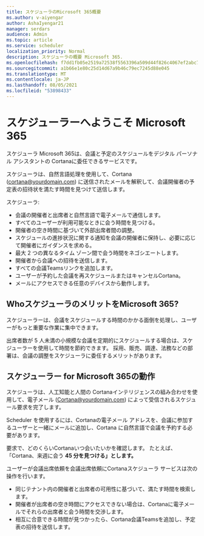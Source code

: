 ```yaml
---
title: スケジューラのMicrosoft 365概要
ms.author: v-aiyengar
author: AshaIyengar21
manager: serdars
audience: Admin
ms.topic: article
ms.service: scheduler
localization_priority: Normal
description: スケジューラの概要 Microsoft 365.
ms.openlocfilehash: f7dd1fb05e2519a72538f5563396a509d44f826c4067ef2abc756eca0c1f2c85
ms.sourcegitcommit: a1b66e1e80c25d14d67a9b46c79ec7245d88e045
ms.translationtype: MT
ms.contentlocale: ja-JP
ms.lasthandoff: 08/05/2021
ms.locfileid: "53898433"
---
```

# <a name="welcome-to-scheduler-for-microsoft-365"></a>スケジューラーへようこそ Microsoft 365

スケジューラ Microsoft 365は、会議と予定のスケジュールをデジタル パーソナル アシスタントの Cortanaに委任できるサービスです。 

スケジューラは、自然言語処理を使用して、Cortana (cortana@yourdomain.com) に送信されたメールを解釈して、会議開催者の予定表の招待状を満たす時間を見つけて送信します。   

スケジューラ: 

- 会議の開催者と出席者と自然言語で電子メールで通信します。
- すべてのユーザーが利用可能なときに会う時間を見つける。
- 開催者の空き時間に基づいて外部出席者間の調整。
- スケジュールの進捗状況に関する通知を会議の開催者に保持し、必要に応じて開催者にガイダンスを求める。
- 最大 2 つの異なるタイム ゾーン間で会う時間をネゴシエートします。
- 開催者から会議への招待を送信します。
- すべての会議Teamsリンクを追加します。
- ユーザーが予約した会議を再スケジュールまたはキャンセルCortana。
- メールにアクセスできる任意のデバイスから動作します。

## <a name="who-can-benefit-from-scheduler-for-microsoft-365"></a>WhoスケジューラのメリットをMicrosoft 365?

スケジューラーは、会議をスケジュールする時間のかかる面倒を処理し、ユーザーがもっと重要な作業に集中できます。 

出席者数が 5 人未満の小規模な会議を定期的にスケジュールする場合は、スケジューラーを使用して時間を節約できます。  採用、販売、調達、法務などの部署は、会議の調整をスケジューラに委任するメリットがあります。

## <a name="how-does-scheduler-for-microsoft-365-work"></a>スケジューラー for Microsoft 365の動作

スケジューラは、人工知能と人間の Cortanaインテリジェンスの組み合わせを使用して、電子メール (Cortana@yourdomain.com) によって受信されるスケジュール要求を完了します。  

Scheduler を使用するには、Cortanaの電子メール アドレスを、会議に参加するユーザーと一緒にメールに追加し、Cortana に自然言語で会議を予約する必要があります。 

要求で、どのくらいCortanaいつ会いたいかを確認します。 たとえば、「Cortana、来週に会う **45 分を見つける」とします。**

ユーザーが会議出席依頼を会議出席依頼にCortanaスケジューラ サービスは次の操作を行います。 

- 同じテナント内の開催者と出席者の可用性に基づいて、満たす時間を検索します。
- 開催者が出席者の空き時間にアクセスできない場合は、Cortanaに電子メールでそれらの出席者と会う時間を交渉します。 
- 相互に合意できる時間が見つかったら、Cortana会議Teamsを追加し、予定表の招待を送信します。 

